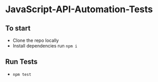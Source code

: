 # JavaScript-API-Automation-Tests
## To start
- Clone the repo locally
- Install dependencies run `npm i`

## Run Tests
- `npm test`
